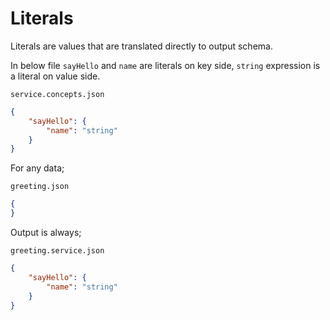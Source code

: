 # Literals

Literals are values that are translated directly to output schema.

In below file `sayHello` and `name` are literals on key side, `string`
expression is a literal on value side.

`service.concepts.json`

```json
{
    "sayHello": {
        "name": "string"
    }
}
```

For any data;

`greeting.json`

```json
{
}
```

Output is always;

`greeting.service.json`

```json
{
    "sayHello": {
        "name": "string"
    }
}
```
